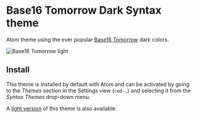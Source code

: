 # Base16 Tomorrow Dark Syntax theme

Atom theme using the ever popular [Base16 Tomorrow](http://chriskempson.github.io/base16/#tomorrow) dark colors.

![Base16 Tomorrow light](https://cloud.githubusercontent.com/assets/378023/10118589/f108a568-64b6-11e5-8438-eb34dc9b40a1.png)


## Install

This theme is installed by default with Atom and can be activated by going to the _Themes_ section in the Settings view (`cmd-,`) and selecting it from the _Syntax Themes_ drop-down menu.

A
[light version](../base16-tomorrow-light-theme) of this theme is also available.
